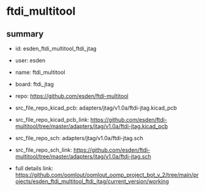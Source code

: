 # ftdi_multitool
 
## summary 
* id: esden_ftdi_multitool_ftdi_jtag
* user: esden
* name: ftdi_multitool
* board: ftdi_jtag
* repo: https://github.com/esden/ftdi-multitool
* src_file_repo_kicad_pcb: adapters/jtag/v1.0a/ftdi-jtag.kicad_pcb
* src_file_repo_kicad_pcb_link: https://github.com/esden/ftdi-multitool/tree/master/adapters/jtag/v1.0a/ftdi-jtag.kicad_pcb


* src_file_repo_sch: adapters/jtag/v1.0a/ftdi-jtag.sch
* src_file_repo_sch_link: https://github.com/esden/ftdi-multitool/tree/master/adapters/jtag/v1.0a/ftdi-jtag.sch
* full details link: https://github.com/oomlout/oomlout_oomp_project_bot_v_2/tree/main/projects/esden_ftdi_multitool_ftdi_jtag/current_version/working  







